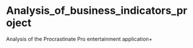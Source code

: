 # Analysis_of_business_indicators_project
Analysis of the Procrastinate Pro entertainment application+
